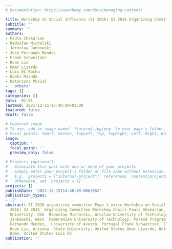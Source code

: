 ```yaml
---
# Documentation: https://wowchemy.com/docs/managing-content/

title: Workshop on Social Influence (SI 2016) SI 2016 Organizing Committee
subtitle: ''
summary: ''
authors:
- Paulo Shakarian
- Radosław Michalski
- Jarosław Jankowski
- José Fernando Mendes
- Frank Schweitzer
- Huan Liu
- Omar Lizardo
- Luis EC Rocha
- Naoki Masuda
- Katarzyna Musiał
- ' others'
tags: []
categories: []
date: -01-01
lastmod: 2021-12-15T15:40:09+01:00
featured: false
draft: false

# Featured image
# To use, add an image named `featured.jpg/png` to your page's folder.
# Focal points: Smart, Center, TopLeft, Top, TopRight, Left, Right, BottomLeft, Bottom, BottomRight.
image:
  caption: ''
  focal_point: ''
  preview_only: false

# Projects (optional).
#   Associate this post with one or more of your projects.
#   Simply enter your project's folder or file name without extension.
#   E.g. `projects = ["internal-project"]` references `content/project/deep-learning/index.md`.
#   Otherwise, set `projects = []`.
projects: []
publishDate: '2021-12-15T14:40:09.006395Z'
publication_types:
- '2'
abstract: SI 2016 organizing committee Page 1 xxxix Workshop on Social Influence (SI
  2016) SI 2016  Organizing Committee Workshop Chairs Paulo Shakarian, Arizona State
  University, USA  Radosław Michalski, Wroclaw University of Technology, Poland Jarosław
  Jankowski, West  Pomeranian University of Technology, Poland Program Committee José
  Fernando Mendes,  University of Aveiro, Portugal Frank Schweitzer, ETH Zurich, Switzerland
  Huan Liu, Arizona  State University, United States Omar Lizardo, University of Notre
  Dame, United States Luis EC
publication: ''
---
```


